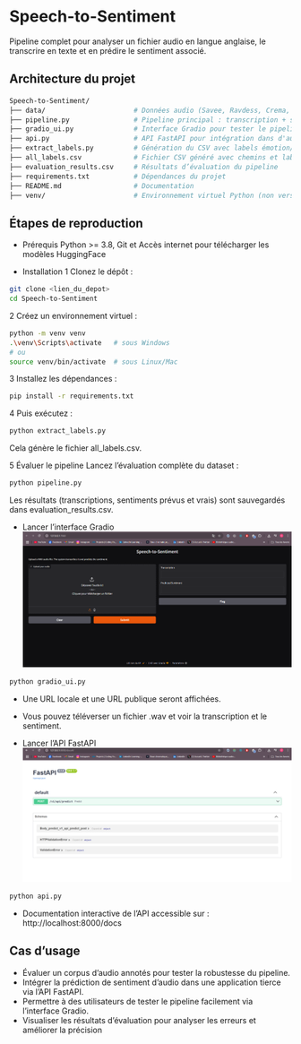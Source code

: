 #  Speech-to-Sentiment
Pipeline complet pour analyser un fichier audio en langue anglaise, le transcrire en texte et en prédire le sentiment associé.

##  Architecture du projet
```graphql
Speech-to-Sentiment/
├── data/                      # Données audio (Savee, Ravdess, Crema, Tess) (non versionné)
├── pipeline.py                # Pipeline principal : transcription + sentiment
├── gradio_ui.py               # Interface Gradio pour tester le pipeline
├── api.py                     # API FastAPI pour intégration dans d'autres apps
├── extract_labels.py          # Génération du CSV avec labels émotion/sentiment   
├── all_labels.csv             # Fichier CSV généré avec chemins et labels
├── evaluation_results.csv     # Résultats d’évaluation du pipeline
├── requirements.txt           # Dépendances du projet
├── README.md                  # Documentation
├── venv/                      # Environnement virtuel Python (non versionné)
```

## Étapes de reproduction
-  Prérequis
  Python >= 3.8, Git et Accès internet pour télécharger les modèles HuggingFace

- Installation
1 Clonez le dépôt :
```bash
git clone <lien_du_depot>
cd Speech-to-Sentiment
```
2️ Créez un environnement virtuel :
```bash
python -m venv venv
.\venv\Scripts\activate   # sous Windows
# ou
source venv/bin/activate  # sous Linux/Mac
```
3️ Installez les dépendances :
```bash
pip install -r requirements.txt
```

4 Puis exécutez :
```bash
python extract_labels.py
```
Cela génère le fichier all_labels.csv.

5 Évaluer le pipeline
Lancez l’évaluation complète du dataset : 
```bash
python pipeline.py
```
Les résultats (transcriptions, sentiments prévus et vrais) sont sauvegardés dans evaluation_results.csv.

- Lancer l’interface Gradio
![App Gradio](gradio.png)
```bash
python gradio_ui.py
```
- Une URL locale et une URL publique seront affichées.
- Vous pouvez téléverser un fichier .wav et voir la transcription et le sentiment.

- Lancer l’API FastAPI
![Api FastApi](api.png)
```bash
python api.py
```
- Documentation interactive de l’API accessible sur :
http://localhost:8000/docs


## Cas d’usage
- Évaluer un corpus d’audio annotés pour tester la robustesse du pipeline.
- Intégrer la prédiction de sentiment d’audio dans une application tierce via l’API FastAPI.
- Permettre à des utilisateurs de tester le pipeline facilement via l’interface Gradio.
- Visualiser les résultats d’évaluation pour analyser les erreurs et améliorer la précision